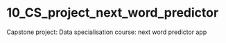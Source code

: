 # 10_CS_project_next_word_predictor
Capstone project: Data specialisation course: next word predictor app
